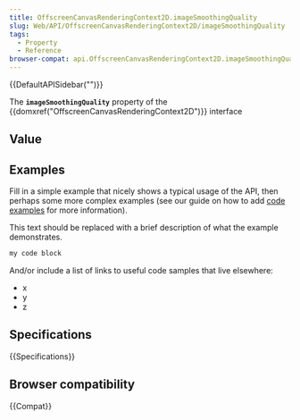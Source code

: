 ```yaml
---
title: OffscreenCanvasRenderingContext2D.imageSmoothingQuality
slug: Web/API/OffscreenCanvasRenderingContext2D/imageSmoothingQuality
tags:
  - Property
  - Reference
browser-compat: api.OffscreenCanvasRenderingContext2D.imageSmoothingQuality
---
```

{{DefaultAPISidebar("")}}

The **`imageSmoothingQuality`** property of the {{domxref("OffscreenCanvasRenderingContext2D")}} interface 

## Value



## Examples

Fill in a simple example that nicely shows a typical usage of the API, then perhaps some more complex examples (see our guide on how to add [code examples](/en-US/docs/MDN/Contribute/Structures/Code_examples) for more information).

This text should be replaced with a brief description of what the example demonstrates.

```js
my code block
```

And/or include a list of links to useful code samples that live elsewhere:

*   x
*   y
*   z

## Specifications

{{Specifications}}

## Browser compatibility

{{Compat}}


